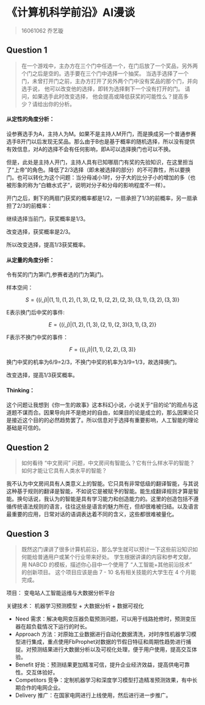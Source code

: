 # 《计算机科学前沿》AI漫谈
> 16061062 乔艺璇
## Question 1
> 在一个游戏中，主办方在三个门中任选一个，在门后放了一个奖品，另外两个门之后是空的。选手要在三个门中选择一个抽奖。 当选手选择了一个门，未曾打开门之前，主办方打开了另外两个门中没有奖品的那个门，并向选手说， 他可以改变他的选择，即转为选择剩下一个没有打开的门。 请问，如果选手此时改变选择， 他会提高或降低获奖的可能性么？提高多少？请给出你的分析。

#### 从定性的角度分析：

设参赛选手为A，主持人为M。如果不是主持人M开门，而是换成另一个普通参赛选手B开门以后发现无奖品。那么由于B也是基于概率的随机选择，所以没有提供有效信息，对A的选择不会有任何影响，即A可以选择换门也可以不换。

但是，此处是主持人开门，主持人具有已知哪扇门有奖的先验知识，在这里担当了“上帝”的角色。降低了2/3选择（即未被选择的部分）的不可靠性，所以要换门。也可以转化为这个问题：当分母减小1时，分子大的比分子小的增加的多（也被形象的称为“白糖水式子”，说明对分子和分母的影响程度不一样）。

开门之后，剩下的两扇门获奖的概率都是1/2，一扇承担了1/3的前概率，另一扇承担了2/3的前概率：

继续选择当前门，获奖概率是1/3。

改变选择，获奖概率是2/3。

所以改变选择，提高1/3获奖概率。

#### 从定量的角度分析：
令有奖的门为第i门,参赛者选的门为第j门。

样本空间：
```math
S = \{(i,j) | (1,1),(1,2),(1,3),(2,1),(2,2),(2,3),(3,1),(3,2),(3,3)\}
```

E表示换门后中奖的事件:

```math
E = \{(i,j) | (1,2),(1,3),(2,1),(2,3)(3,1),(3,2)\}
```

F表示不换门中奖的事件：

```math
F = \{(i,j) | (1,1),(2,2),(3,3)\}
```

换门中奖的机率为6/9=2/3，不换门中奖的机率为3/9=1/3，故选择换门。

改变选择，提高1/3获奖概率。

#### Thinking：
这个问题让我想到《你一生的故事》这本科幻小说，小说关于“目的论”的观点与这道题不谋而合。因果导向并不是绝对的自由，如果目的论是成立的，那么因果论只是接近这个目的的必然趋势罢了。所以信息对于选择有重要影响，人工智能的理论基础是可信的。


## Question 2
> 如何看待 “中文房间” 问题，中文房间有智能么？它有什么样水平的智能？如何才能让它具有人类水平的智能？

我不认为中文房间具有人类意义上的智能。它只具有非常低级的翻译智能，与其说这种基于规则的翻译是智能，不如说它是被赋予的智能。能生成翻译规则才算是智能。换句话说，我认为的智能是具有学习能力和创造能力的。这里的创造包括不遵循传统语法规则的语言，往往这些是语言的魅力所在，但却很难被归结。以及语言最重要的应用，日常对话的语调表达着不同的含义，这些都很难被量化。

## Question 3
> 既然这门课讲了很多计算机前沿，那么学生就可以预计一下这些前沿知识如何能给普通用户或某个行业带来好处。 学生根据讲课的内容和参考文献，用 NABCD 的模板，描述你心目中一个使用了 “人工智能+其他前沿技术” 的创新项目。 这个项目应该是由 7 - 10 名有相关技能的大学生在 4 个月能完成。

项目：  变电站人工智能运维与大数据分析平台

关键技术：  机器学习预测模型 + 大数据分析 + 数据可视化
- Need 需求：解决电网变压器负载预测问题，可以用于线路抢修时，预测变压器在超负载情况下运行的时长。
- Approach 方法：对原始工业数据进行自动化数据清洗，对时序性机器学习模型进行集成，重点使用FbProphet对数据的节假日特征和周期性趋势进行捕捉。对预测结果进行大数据分析以及可视化处理，便于用户使用，提高交互体验。
- Benefit 好处：预测结果更加精准可信，提升企业经济效益，提高供电可靠性。交互体验好。
- Competitors 竞争：定制机器学习和深度学习模型打造精准预测效果，有中长期合作的电网企业。
- Delivery 推广：在国家电网进行上线使用，然后进行进一步推广。
